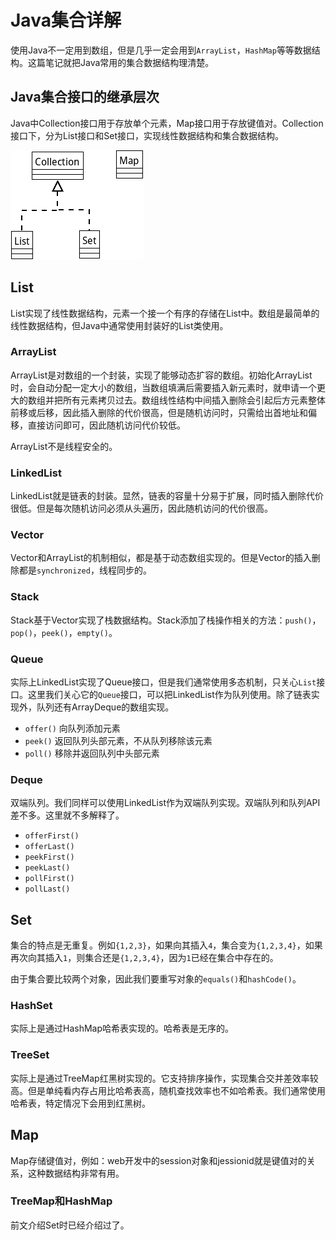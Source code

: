 # Java集合详解

使用Java不一定用到数组，但是几乎一定会用到`ArrayList`，`HashMap`等等数据结构。这篇笔记就把Java常用的集合数据结构理清楚。

## Java集合接口的继承层次

Java中Collection接口用于存放单个元素，Map接口用于存放键值对。Collection接口下，分为List接口和Set接口，实现线性数据结构和集合数据结构。

![](res/1.png)

## List

List实现了线性数据结构，元素一个接一个有序的存储在List中。数组是最简单的线性数据结构，但Java中通常使用封装好的List类使用。

### ArrayList

ArrayList是对数组的一个封装，实现了能够动态扩容的数组。初始化ArrayList时，会自动分配一定大小的数组，当数组填满后需要插入新元素时，就申请一个更大的数组并把所有元素拷贝过去。数组线性结构中间插入删除会引起后方元素整体前移或后移，因此插入删除的代价很高，但是随机访问时，只需给出首地址和偏移，直接访问即可，因此随机访问代价较低。

ArrayList不是线程安全的。

### LinkedList

LinkedList就是链表的封装。显然，链表的容量十分易于扩展，同时插入删除代价很低。但是每次随机访问必须从头遍历，因此随机访问的代价很高。

### Vector

Vector和ArrayList的机制相似，都是基于动态数组实现的。但是Vector的插入删除都是`synchronized`，线程同步的。

### Stack

Stack基于Vector实现了栈数据结构。Stack添加了栈操作相关的方法：`push()`，`pop()`，`peek()`，`empty()`。

### Queue

实际上LinkedList实现了Queue接口，但是我们通常使用多态机制，只关心`List`接口。这里我们关心它的`Queue`接口，可以把LinkedList作为队列使用。除了链表实现外，队列还有ArrayDeque的数组实现。

* `offer()` 向队列添加元素
* `peek()` 返回队列头部元素，不从队列移除该元素
* `poll()` 移除并返回队列中头部元素

### Deque

双端队列。我们同样可以使用LinkedList作为双端队列实现。双端队列和队列API差不多。这里就不多解释了。

* `offerFirst()`
* `offerLast()`
* `peekFirst()`
* `peekLast()`
* `pollFirst()`
* `pollLast()`

## Set

集合的特点是无重复。例如`{1,2,3}`，如果向其插入`4`，集合变为`{1,2,3,4}`，如果再次向其插入`1`，则集合还是`{1,2,3,4}`，因为`1`已经在集合中存在的。

由于集合要比较两个对象，因此我们要重写对象的`equals()`和`hashCode()`。

### HashSet

实际上是通过HashMap哈希表实现的。哈希表是无序的。

### TreeSet

实际上是通过TreeMap红黑树实现的。它支持排序操作，实现集合交并差效率较高。但是单纯看内存占用比哈希表高，随机查找效率也不如哈希表。我们通常使用哈希表，特定情况下会用到红黑树。

## Map

Map存储键值对，例如：web开发中的session对象和jessionid就是键值对的关系，这种数据结构非常有用。

### TreeMap和HashMap

前文介绍Set时已经介绍过了。
